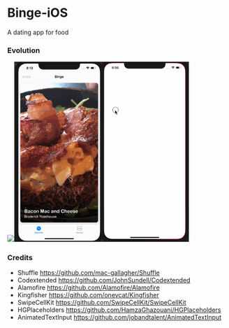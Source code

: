 # Binge-iOS
A dating app for food

### Evolution
<img src="Design/binge-take1.gif" width="200"><img src="Design/binge-take2.gif" width="200"><img src="Design/binge-take3.gif" width="200">

### Credits
- Shuffle https://github.com/mac-gallagher/Shuffle
- Codextended https://github.com/JohnSundell/Codextended
- Alamofire https://github.com/Alamofire/Alamofire
- Kingfisher https://github.com/onevcat/Kingfisher
- SwipeCellKit https://github.com/SwipeCellKit/SwipeCellKit
- HGPlaceholders https://github.com/HamzaGhazouani/HGPlaceholders
- AnimatedTextInput https://github.com/jobandtalent/AnimatedTextInput
